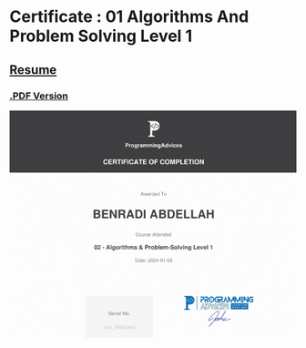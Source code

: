 # Certificate : 01 Algorithms And Problem Solving Level 1 
## [Resume](../01__Problems__List/00__Problems__List.md)       
### [.PDF Version](./src/01__Certificate__Algorithms__And__Problem__Solving__Level__01.pdf)

[![](./src/01__Certificate__Algorithms__And__Problem__Solving__Level__01.png)](./src/01__Certificate__Algorithms__And__Problem__Solving__Level__01.pdf)




